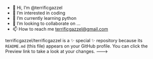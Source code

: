 - 👋 Hi, I’m @terrificgazzel
- 👀 I’m interested in coding
- 🌱 I’m currently learning python
- 💞️ I’m looking to collaborate on ...
- 📫 How to reach me terrificgazzel@gmail.com

terrificgazzel/terrificgazzel is a ✨ special ✨ repository because its `README.md` (this file) appears on your GitHub profile.
You can click the Preview link to take a look at your changes.
--->
